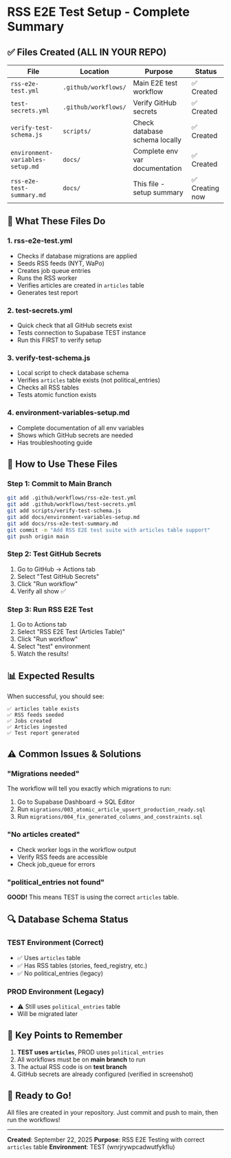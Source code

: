 # RSS E2E Test Setup - Complete Summary

## ✅ Files Created (ALL IN YOUR REPO)

| File | Location | Purpose | Status |
|------|----------|---------|---------|
| `rss-e2e-test.yml` | `.github/workflows/` | Main E2E test workflow | ✅ Created |
| `test-secrets.yml` | `.github/workflows/` | Verify GitHub secrets | ✅ Created |
| `verify-test-schema.js` | `scripts/` | Check database schema locally | ✅ Created |
| `environment-variables-setup.md` | `docs/` | Complete env var documentation | ✅ Created |
| `rss-e2e-test-summary.md` | `docs/` | This file - setup summary | ✅ Creating now |

## 🎯 What These Files Do

### 1. **rss-e2e-test.yml**
- Checks if database migrations are applied
- Seeds RSS feeds (NYT, WaPo)
- Creates job queue entries
- Runs the RSS worker
- Verifies articles are created in `articles` table
- Generates test report

### 2. **test-secrets.yml**
- Quick check that all GitHub secrets exist
- Tests connection to Supabase TEST instance
- Run this FIRST to verify setup

### 3. **verify-test-schema.js**
- Local script to check database schema
- Verifies `articles` table exists (not political_entries)
- Checks all RSS tables
- Tests atomic function exists

### 4. **environment-variables-setup.md**
- Complete documentation of all env variables
- Shows which GitHub secrets are needed
- Has troubleshooting guide

## 🚀 How to Use These Files

### Step 1: Commit to Main Branch
```bash
git add .github/workflows/rss-e2e-test.yml
git add .github/workflows/test-secrets.yml
git add scripts/verify-test-schema.js
git add docs/environment-variables-setup.md
git add docs/rss-e2e-test-summary.md
git commit -m "Add RSS E2E test suite with articles table support"
git push origin main
```

### Step 2: Test GitHub Secrets
1. Go to GitHub → Actions tab
2. Select "Test GitHub Secrets"
3. Click "Run workflow"
4. Verify all show ✅

### Step 3: Run RSS E2E Test
1. Go to Actions tab
2. Select "RSS E2E Test (Articles Table)"
3. Click "Run workflow"
4. Select "test" environment
5. Watch the results!

## 📊 Expected Results

When successful, you should see:
```
✅ articles table exists
✅ RSS feeds seeded
✅ Jobs created
✅ Articles ingested
✅ Test report generated
```

## ⚠️ Common Issues & Solutions

### "Migrations needed"
The workflow will tell you exactly which migrations to run:
1. Go to Supabase Dashboard → SQL Editor
2. Run `migrations/003_atomic_article_upsert_production_ready.sql`
3. Run `migrations/004_fix_generated_columns_and_constraints.sql`

### "No articles created"
- Check worker logs in the workflow output
- Verify RSS feeds are accessible
- Check job_queue for errors

### "political_entries not found"
**GOOD!** This means TEST is using the correct `articles` table.

## 🔍 Database Schema Status

### TEST Environment (Correct)
- ✅ Uses `articles` table
- ✅ Has RSS tables (stories, feed_registry, etc.)
- ✅ No political_entries (legacy)

### PROD Environment (Legacy)
- ⚠️ Still uses `political_entries` table
- Will be migrated later

## 📝 Key Points to Remember

1. **TEST uses `articles`**, PROD uses `political_entries`
2. All workflows must be on **main branch** to run
3. The actual RSS code is on **test branch**
4. GitHub secrets are already configured (verified in screenshot)

## 🚦 Ready to Go!

All files are created in your repository. Just commit and push to main, then run the workflows!

---

**Created**: September 22, 2025
**Purpose**: RSS E2E Testing with correct `articles` table
**Environment**: TEST (wnrjrywpcadwutfykflu)
